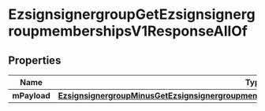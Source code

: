 
# EzsignsignergroupGetEzsignsignergroupmembershipsV1ResponseAllOf

## Properties
Name | Type | Description | Notes
------------ | ------------- | ------------- | -------------
**mPayload** | [**EzsignsignergroupMinusGetEzsignsignergroupmembershipsMinusV1MinusResponseMinusMPayload**](EzsignsignergroupMinusGetEzsignsignergroupmembershipsMinusV1MinusResponseMinusMPayload.md) |  | 



